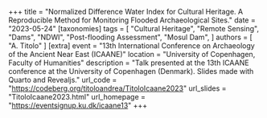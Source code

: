 +++
title = "Normalized Difference Water Index for Cultural Heritage. A Reproducible Method for Monitoring Flooded Archaeological Sites."
date = "2023-05-24"
[taxonomies]
tags = [
  "Cultural Heritage",
  "Remote Sensing",
  "Dams",
  "NDWI",
  "Post-flooding Assessment",
  "Mosul Dam",
]
authors = [ "A. Titolo" ]
[extra]
event = "13th International Conference on Archaeology of the Ancient Near East (ICAANE)"
location = "University of Copenhagen, Faculty of Humanities"
description = "Talk presented at the 13th ICAANE conference at the University of Copenhagen (Denmark). Slides made with Quarto and Revealjs."
url_code = "https://codeberg.org/titoloandrea/TitoloIcaane2023"
url_slides = "TitoloIcaane2023.html"
url_homepage = "https://eventsignup.ku.dk/icaane13"
+++

